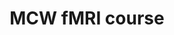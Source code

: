 ---
title: "MCW fMRI course"
project_id: 
conf_date: 1997-09-06
conference_id: ""
presenters:
   - peter_bandettini
summary: "MCW fMRI course, Medical College of Wisconsin, Milwaukee, WI"
file: /assets/presentations/
filename: 
layout: presentation
---